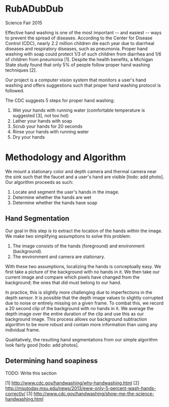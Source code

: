 RubADubDub
==========

Science Fair 2015

Effective hand washing is one of the most important -- and easiest -- ways to
prevent the spread of diseases. According to the Center for Disease Control
(CDC), nearly 2.2 million children die each year due to diarrheal diseases and
respiratory diseases, such as pneumonia.  Proper hand washing with soap could
protect 1/3 of such children from diarrhea and 1/6 of children from pneumonia
[1]. Despite the health benefits, a Michigan State study found that only 5% of
people follow proper hand washing techniques [2].

Our project is a computer vision system that monitors a user's hand
washing and offers suggestions such that proper hand washing protocol is
followed.  

The CDC suggests 5 steps for proper hand washing:  

1.  Wet your hands with running water (comfortable temperature is suggested
[3], not too hot)
2.  Lather your hands with soap
3.  Scrub your hands for 20 seconds
4.  Rinse your hands with running water
5.  Dry your hands


Methodology and Algorithm
=========================
We mount a stationary color and depth camera and thermal camera near the sink
such that the faucet and a user's hand are visible [todo: add photo]. Our
algorithm proceeds as such: 

1. Locate and segment the user's hands in the image. 
2. Determine whether the hands are wet
3. Determine whether the hands have soap

Hand Segmentation
-----------------

Our goal in this step is to extract the location of the hands within the image.
We make two simplifying assumptions to solve this problem: 
1. The image consists of the hands (foreground) and environment (background).
2. The environment and camera are stationary. 

With these two assumptions, localizing the hands is conceptually easy. We first
take a picture of the background with no hands in it. We then take our current
image and compare which pixels have changed from the background; the ones that
did must belong to our hand. 

In practice, this is slightly more challenging due to imperfections in the
depth sensor. It is possible that the depth image values to slightly corrupted
due to noise or entirely missing on a given frame. To combat this, we record a
20 second clip of the background with no hands in it. We average the depth
image over the entire duration of the clip and use this as our background
image. This process allows our background subtraction algorithm to be more
robust and contain more information than using any individual frame.

Qualitatively, the resulting hand segmentations from our simple algorithm look fairly
good [todo: add photos].

Determining hand soapiness
--------------------------
TODO: Write this section 


[1] http://www.cdc.gov/handwashing/why-handwashing.html
[2] http://msutoday.msu.edu/news/2013/eww-only-5-percent-wash-hands-correctly/
[3] http://www.cdc.gov/handwashing/show-me-the-science-handwashing.html
